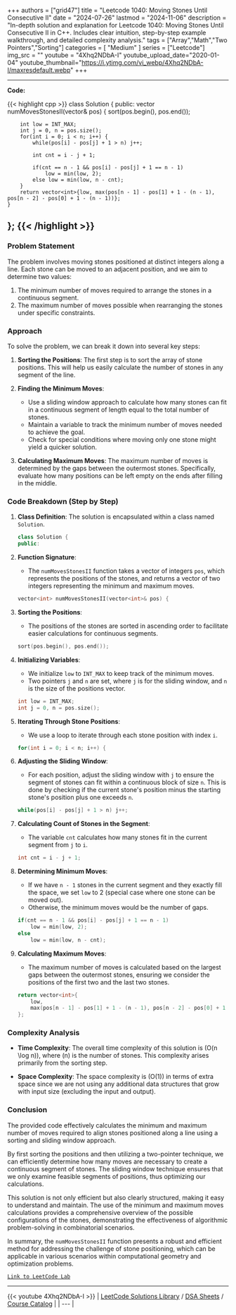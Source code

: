 
+++
authors = ["grid47"]
title = "Leetcode 1040: Moving Stones Until Consecutive II"
date = "2024-07-26"
lastmod = "2024-11-06"
description = "In-depth solution and explanation for Leetcode 1040: Moving Stones Until Consecutive II in C++. Includes clear intuition, step-by-step example walkthrough, and detailed complexity analysis."
tags = ["Array","Math","Two Pointers","Sorting"]
categories = [
    "Medium"
]
series = ["Leetcode"]
img_src = ""
youtube = "4Xhq2NDbA-I"
youtube_upload_date="2020-01-04"
youtube_thumbnail="https://i.ytimg.com/vi_webp/4Xhq2NDbA-I/maxresdefault.webp"
+++



---
**Code:**

{{< highlight cpp >}}
class Solution {
public:
    vector<int> numMovesStonesII(vector<int>& pos) {
        sort(pos.begin(), pos.end());
        
        int low = INT_MAX;
        int j = 0, n = pos.size();
        for(int i = 0; i < n; i++) {
            while(pos[i] - pos[j] + 1 > n) j++;
            
            int cnt = i - j + 1;
            
            if(cnt == n - 1 && pos[i] - pos[j] + 1 == n - 1)
                low = min(low, 2);
            else low = min(low, n - cnt);
        }
        return vector<int>{low, max(pos[n - 1] - pos[1] + 1 - (n - 1), pos[n - 2] - pos[0] + 1 - (n - 1))};
    }
};
{{< /highlight >}}
---


### Problem Statement
The problem involves moving stones positioned at distinct integers along a line. Each stone can be moved to an adjacent position, and we aim to determine two values:
1. The minimum number of moves required to arrange the stones in a continuous segment.
2. The maximum number of moves possible when rearranging the stones under specific constraints.

### Approach
To solve the problem, we can break it down into several key steps:

1. **Sorting the Positions**: The first step is to sort the array of stone positions. This will help us easily calculate the number of stones in any segment of the line.

2. **Finding the Minimum Moves**:
   - Use a sliding window approach to calculate how many stones can fit in a continuous segment of length equal to the total number of stones.
   - Maintain a variable to track the minimum number of moves needed to achieve the goal. 
   - Check for special conditions where moving only one stone might yield a quicker solution.

3. **Calculating Maximum Moves**: The maximum number of moves is determined by the gaps between the outermost stones. Specifically, evaluate how many positions can be left empty on the ends after filling in the middle.

### Code Breakdown (Step by Step)

1. **Class Definition**: The solution is encapsulated within a class named `Solution`.

   ```cpp
   class Solution {
   public:
   ```

2. **Function Signature**: 
   - The `numMovesStonesII` function takes a vector of integers `pos`, which represents the positions of the stones, and returns a vector of two integers representing the minimum and maximum moves.

   ```cpp
   vector<int> numMovesStonesII(vector<int>& pos) {
   ```

3. **Sorting the Positions**:
   - The positions of the stones are sorted in ascending order to facilitate easier calculations for continuous segments.

   ```cpp
   sort(pos.begin(), pos.end());
   ```

4. **Initializing Variables**:
   - We initialize `low` to `INT_MAX` to keep track of the minimum moves.
   - Two pointers `j` and `n` are set, where `j` is for the sliding window, and `n` is the size of the positions vector.

   ```cpp
   int low = INT_MAX;
   int j = 0, n = pos.size();
   ```

5. **Iterating Through Stone Positions**:
   - We use a loop to iterate through each stone position with index `i`.

   ```cpp
   for(int i = 0; i < n; i++) {
   ```

6. **Adjusting the Sliding Window**:
   - For each position, adjust the sliding window with `j` to ensure the segment of stones can fit within a continuous block of size `n`. This is done by checking if the current stone's position minus the starting stone's position plus one exceeds `n`.

   ```cpp
   while(pos[i] - pos[j] + 1 > n) j++;
   ```

7. **Calculating Count of Stones in the Segment**:
   - The variable `cnt` calculates how many stones fit in the current segment from `j` to `i`.

   ```cpp
   int cnt = i - j + 1;
   ```

8. **Determining Minimum Moves**:
   - If we have `n - 1` stones in the current segment and they exactly fill the space, we set `low` to 2 (special case where one stone can be moved out). 
   - Otherwise, the minimum moves would be the number of gaps.

   ```cpp
   if(cnt == n - 1 && pos[i] - pos[j] + 1 == n - 1)
       low = min(low, 2);
   else 
       low = min(low, n - cnt);
   ```

9. **Calculating Maximum Moves**:
   - The maximum number of moves is calculated based on the largest gaps between the outermost stones, ensuring we consider the positions of the first two and the last two stones.

   ```cpp
   return vector<int>{
       low, 
       max(pos[n - 1] - pos[1] + 1 - (n - 1), pos[n - 2] - pos[0] + 1 - (n - 1))
   };
   ```

### Complexity Analysis
- **Time Complexity**: The overall time complexity of this solution is \(O(n \log n)\), where \(n\) is the number of stones. This complexity arises primarily from the sorting step.
  
- **Space Complexity**: The space complexity is \(O(1)\) in terms of extra space since we are not using any additional data structures that grow with input size (excluding the input and output).

### Conclusion
The provided code effectively calculates the minimum and maximum number of moves required to align stones positioned along a line using a sorting and sliding window approach. 

By first sorting the positions and then utilizing a two-pointer technique, we can efficiently determine how many moves are necessary to create a continuous segment of stones. The sliding window technique ensures that we only examine feasible segments of positions, thus optimizing our calculations.

This solution is not only efficient but also clearly structured, making it easy to understand and maintain. The use of the minimum and maximum moves calculations provides a comprehensive overview of the possible configurations of the stones, demonstrating the effectiveness of algorithmic problem-solving in combinatorial scenarios.

In summary, the `numMovesStonesII` function presents a robust and efficient method for addressing the challenge of stone positioning, which can be applicable in various scenarios within computational geometry and optimization problems.


[`Link to LeetCode Lab`](https://leetcode.com/problems/moving-stones-until-consecutive-ii/description/)

---
{{< youtube 4Xhq2NDbA-I >}}
| [LeetCode Solutions Library](https://grid47.xyz/leetcode/) / [DSA Sheets](https://grid47.xyz/sheets/) / [Course Catalog](https://grid47.xyz/courses/) |
| --- |
